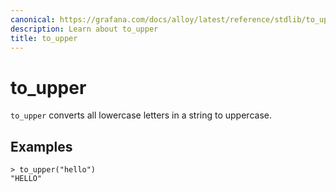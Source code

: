 ```yaml
---
canonical: https://grafana.com/docs/alloy/latest/reference/stdlib/to_upper/
description: Learn about to_upper
title: to_upper
---
```


# to_upper

`to_upper` converts all lowercase letters in a string to uppercase.

## Examples

```river
> to_upper("hello")
"HELLO"
```

